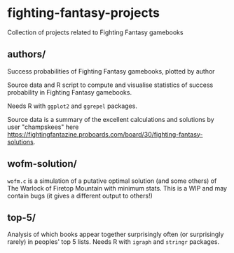 # fighting-fantasy-projects
Collection of projects related to Fighting Fantasy gamebooks

authors/
--------
Success probabilities of Fighting Fantasy gamebooks, plotted by author

Source data and R script to compute and visualise statistics of success probability in Fighting Fantasy gamebooks.

Needs R with `ggplot2` and `ggrepel` packages.

Source data is a summary of the excellent calculations and solutions by user "champskees" here https://fightingfantazine.proboards.com/board/30/fighting-fantasy-solutions.

wofm-solution/
--------------
`wofm.c` is a simulation of a putative optimal solution (and some others) of The Warlock of Firetop Mountain with minimum stats. This is a WIP and may contain bugs (it gives a different output to others!)

top-5/
------
Analysis of which books appear together surprisingly often (or surprisingly rarely) in peoples' top 5 lists. Needs R with `igraph` and `stringr` packages.
